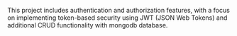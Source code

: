 This project includes authentication and authorization features, with a focus on implementing token-based security using JWT (JSON Web Tokens) and additional CRUD functionality with mongodb database.
